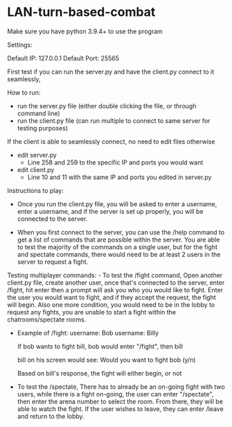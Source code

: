 # LAN-turn-based-combat

Make sure you have python 3.9.4+ to use the program

Settings:

Default IP: 127.0.0.1
Default Port: 25565

First test if you can run the server.py and have the client.py connect to it seamlessly, 

How to run:
- run the server.py file (either double clicking the file, or through command line)
- run the client.py file (can run multiple to connect to same server for testing purposes)


If the client is able to seamlessly connect, no need to edit files otherwise
- edit server.py 
    - Line 258 and 259 to the specific IP and ports you would want
- edit client.py
    - Line 10 and 11 with the same IP and ports you edited in server.py


Instructions to play:
- Once you run the client.py file, you will be asked to enter a username,
  enter a username, and if the server is set up properly, you will be connected
  to the server. 

- When you first connect to the server, you can use the /help command
  to get a list of commands that are possible within the server. You are
  able to test the majority of the commands on a single user, but for the fight
  and spectate commands, there would need to be at least 2 users in the 
  server to request a fight.

Testing multiplayer commands:
    - To test the /fight command, 
        Open another client.py file, create another user,
        once that's connected to the server, enter /fight, hit enter
        then a prompt will ask you who you would like to fight. Enter the user you would want
        to fight, and if they accept the request, the fight will begin. Also one more condition,
        you would need to be in the lobby to request any fights, you are unable to start a fight
        within the chatrooms/spectate rooms. 

   - Example of /fight:
        username: Bob
        username: Billy

        If bob wants to fight bill, bob would enter "/fight", then bill

        bill on his screen would see:
        Would you want to fight bob (y/n)

        Based on bill's response, the fight will either begin, or not

- To test the /spectate,
    There has to already be an on-going fight with two users,
    while there is a fight on-going, the user can enter "/spectate", then enter the 
    arena number to select the room. From there, they will be able to watch the fight.
    If the user wishes to leave, they can enter /leave and return to the lobby.

